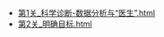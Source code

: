 - [第1关_科学诊断-数据分析与“医生”.html](file:///E:\BaiduNetdiskDownload\python-风变-2021\4-数据分析\第1关_科学诊断-数据分析与“医生”.html)
- [第2关_明确目标.html](file:///E:\BaiduNetdiskDownload\python-风变-2021\4-数据分析\第2关_明确目标.html)
